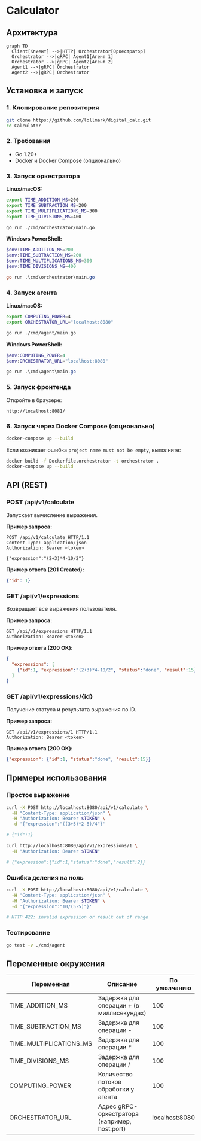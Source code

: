 # Calculator

## Архитектура

```mermaid
graph TD
  Client[Клиент] -->|HTTP| Orchestrator[Оркестратор]
  Orchestrator -->|gRPC| Agent1[Агент 1]
  Orchestrator -->|gRPC| Agent2[Агент 2]
  Agent1 -->|gRPC| Orchestrator
  Agent2 -->|gRPC| Orchestrator
```

## Установка и запуск

### 1. Клонирование репозитория

```bash
git clone https://github.com/lollmark/digital_calc.git
cd Calculator
```

### 2. Требования

- Go 1.20+
- Docker и Docker Compose (опционально)

### 3. Запуск оркестратора

**Linux/macOS:**
```bash
export TIME_ADDITION_MS=200
export TIME_SUBTRACTION_MS=200
export TIME_MULTIPLICATIONS_MS=300
export TIME_DIVISIONS_MS=400

go run ./cmd/orchestrator/main.go
```

**Windows PowerShell:**
```powershell
$env:TIME_ADDITION_MS=200
$env:TIME_SUBTRACTION_MS=200
$env:TIME_MULTIPLICATIONS_MS=300
$env:TIME_DIVISIONS_MS=400

go run .\cmd\orchestrator\main.go
```

### 4. Запуск агента

**Linux/macOS:**
```bash
export COMPUTING_POWER=4
export ORCHESTRATOR_URL="localhost:8080"

go run ./cmd/agent/main.go
```

**Windows PowerShell:**
```powershell
$env:COMPUTING_POWER=4
$env:ORCHESTRATOR_URL="localhost:8080"

go run .\cmd\agent\main.go
```

### 5. Запуск фронтенда

Откройте в браузере:

```
http://localhost:8081/
```

### 6. Запуск через Docker Compose (опционально)

```bash
docker-compose up --build
```

Если возникает ошибка `project name must not be empty`, выполните:

```bash
docker build -f Dockerfile.orchestrator -t orchestrator .
docker-compose up --build
```

## API (REST)

### POST /api/v1/calculate

Запускает вычисление выражения.

**Пример запроса:**
```http
POST /api/v1/calculate HTTP/1.1
Content-Type: application/json
Authorization: Bearer <token>

{"expression":"(2+3)*4-10/2"}
```

**Пример ответа (201 Created):**
```json
{"id": 1}
```

### GET /api/v1/expressions

Возвращает все выражения пользователя.

**Пример запроса:**
```http
GET /api/v1/expressions HTTP/1.1
Authorization: Bearer <token>
```

**Пример ответа (200 OK):**
```json
{
  "expressions": [
    {"id":1, "expression":"(2+3)*4-10/2", "status":"done", "result":15}
  ]
}
```

### GET /api/v1/expressions/{id}

Получение статуса и результата выражения по ID.

**Пример запроса:**
```http
GET /api/v1/expressions/1 HTTP/1.1
Authorization: Bearer <token>
```

**Пример ответа (200 OK):**
```json
{"expression": {"id":1, "status":"done", "result":15}}
```

## Примеры использования

### Простое выражение

```bash
curl -X POST http://localhost:8080/api/v1/calculate \
  -H "Content-Type: application/json" \
  -H "Authorization: Bearer $TOKEN" \
  -d '{"expression":"((3+5)*2-8)/4"}'

# {"id":1}

curl http://localhost:8080/api/v1/expressions/1 \
  -H "Authorization: Bearer $TOKEN"

# {"expression":{"id":1,"status":"done","result":2}}
```

### Ошибка деления на ноль

```bash
curl -X POST http://localhost:8080/api/v1/calculate \
  -H "Content-Type: application/json" \
  -H "Authorization: Bearer $TOKEN" \
  -d '{"expression":"10/(5-5)"}'

# HTTP 422: invalid expression or result out of range
```

### Тестирование

```bash
go test -v ./cmd/agent
```

## Переменные окружения

| Переменная             | Описание                                      | По умолчанию |
|------------------------|-----------------------------------------------|---------------|
| TIME_ADDITION_MS       | Задержка для операции + (в миллисекундах)     | 100           |
| TIME_SUBTRACTION_MS    | Задержка для операции -                       | 100           |
| TIME_MULTIPLICATIONS_MS| Задержка для операции *                       | 100           |
| TIME_DIVISIONS_MS      | Задержка для операции /                       | 100           |
| COMPUTING_POWER        | Количество потоков обработки у агента         | 100           |
| ORCHESTRATOR_URL       | Адрес gRPC-оркестратора (например, host:port) | localhost:8080 |

